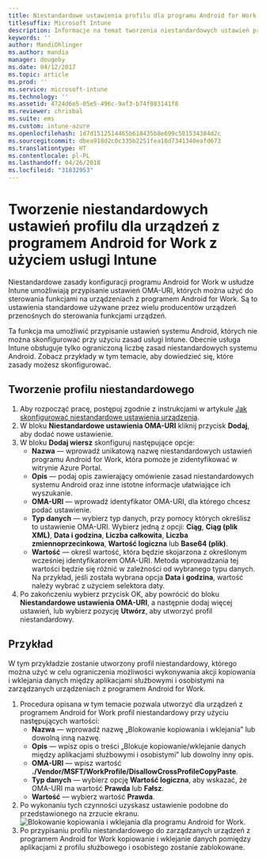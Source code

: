 ```yaml
---
title: Niestandardowe ustawienia profilu dla programu Android for Work z użyciem usługi Intune
titlesuffix: Microsoft Intune
description: Informacje na temat tworzenia niestandardowych ustawień profilu dla urządzeń z programem Android for Work z użyciem usługi Microsoft Intune.
keywords: ''
author: MandiOhlinger
ms.author: mandia
manager: dougeby
ms.date: 04/12/2017
ms.topic: article
ms.prod: ''
ms.service: microsoft-intune
ms.technology: ''
ms.assetid: 4724d6e5-05e5-496c-9af3-b74f083141f8
ms.reviewer: chrisbal
ms.suite: ems
ms.custom: intune-azure
ms.openlocfilehash: 1d7d1512514465b618435b8e699c581534384d2c
ms.sourcegitcommit: dbea918d2c0c335b2251fea18d7341340eafd673
ms.translationtype: HT
ms.contentlocale: pl-PL
ms.lasthandoff: 04/26/2018
ms.locfileid: "31832953"
---
```

# <a name="create-intune-custom-profile-settings-for-android-for-work-devices"></a>Tworzenie niestandardowych ustawień profilu dla urządzeń z programem Android for Work z użyciem usługi Intune

Niestandardowe zasady konfiguracji programu Android for Work w usłudze Intune umożliwiają przypisanie ustawień OMA-URI, których można użyć do sterowania funkcjami na urządzeniach z programem Android for Work. Są to ustawienia standardowe używane przez wielu producentów urządzeń przenośnych do sterowania funkcjami urządzeń.

Ta funkcja ma umożliwić przypisanie ustawień systemu Android, których nie można skonfigurować przy użyciu zasad usługi Intune. Obecnie usługa Intune obsługuje tylko ograniczoną liczbę zasad niestandardowych systemu Android. Zobacz przykłady w tym temacie, aby dowiedzieć się, które zasady możesz skonfigurować.

## <a name="create-a-custom-profile"></a>Tworzenie profilu niestandardowego

1. Aby rozpocząć pracę, postępuj zgodnie z instrukcjami w artykule [Jak skonfigurować niestandardowe ustawienia urządzenia](custom-settings-configure.md).
2. W bloku **Niestandardowe ustawienia OMA-URI** kliknij przycisk **Dodaj**, aby dodać nowe ustawienie.
3. W bloku **Dodaj wiersz** skonfiguruj następujące opcje:
    - **Nazwa** — wprowadź unikatową nazwę niestandardowych ustawień programu Android for Work, która pomoże je zidentyfikować w witrynie Azure Portal.
    - **Opis** — podaj opis zawierający omówienie zasad niestandardowych systemu Android oraz inne istotne informacje ułatwiające ich wyszukanie.
    - **OMA-URI** — wprowadź identyfikator OMA-URI, dla którego chcesz podać ustawienie.
    - **Typ danych** — wybierz typ danych, przy pomocy których określisz to ustawienie OMA-URI. Wybierz jedną z opcji: **Ciąg**, **Ciąg (plik XML)**, **Data i godzina**, **Liczba całkowita**, **Liczba zmiennoprzecinkowa**, **Wartość logiczna** lub **Base64 (plik)**.
    - **Wartość** — określ wartość, która będzie skojarzona z określonym wcześniej identyfikatorem OMA-URI. Metoda wprowadzania tej wartości będzie się różnić w zależności od wybranego typu danych. Na przykład, jeśli została wybrana opcja **Data i godzina**, wartość należy wybrać z użyciem selektora daty.
4. Po zakończeniu wybierz przycisk OK, aby powrócić do bloku **Niestandardowe ustawienia OMA-URI**, a następnie dodaj więcej ustawień, lub wybierz pozycję **Utwórz**, aby utworzyć profil niestandardowy.


## <a name="example"></a>Przykład

W tym przykładzie zostanie utworzony profil niestandardowy, którego można użyć w celu ograniczenia możliwości wykonywania akcji kopiowania i wklejania danych między aplikacjami służbowymi i osobistymi na zarządzanych urządzeniach z programem Android for Work.

1. Procedura opisana w tym temacie pozwala utworzyć dla urządzeń z programem Android for Work profil niestandardowy przy użyciu następujących wartości:
    - **Nazwa** — wprowadź nazwę „Blokowanie kopiowania i wklejania” lub dowolną inną nazwę.
    - **Opis** — wpisz opis o treści „Blokuje kopiowanie/wklejanie danych między aplikacjami służbowymi i osobistymi” lub dowolny inny opis.
    - **OMA-URI** — wpisz wartość **./Vendor/MSFT/WorkProfile/DisallowCrossProfileCopyPaste**.
    - **Typ danych** — wybierz opcję **Wartość logiczna**, aby wskazać, że OMA-URI ma wartość **Prawda** lub **Fałsz**.
    - **Wartość** — wybierz wartość **Prawda**.
2. Po wykonaniu tych czynności uzyskasz ustawienie podobne do przedstawionego na zrzucie ekranu.
![Blokowanie kopiowania i wklejania dla programu Android for Work.](./media/custom-policy-afw-copy-paste.png)
3. Po przypisaniu profilu niestandardowego do zarządzanych urządzeń z programem Android for Work kopiowanie i wklejanie danych pomiędzy aplikacjami z profilu służbowego i osobistego zostanie zablokowane.